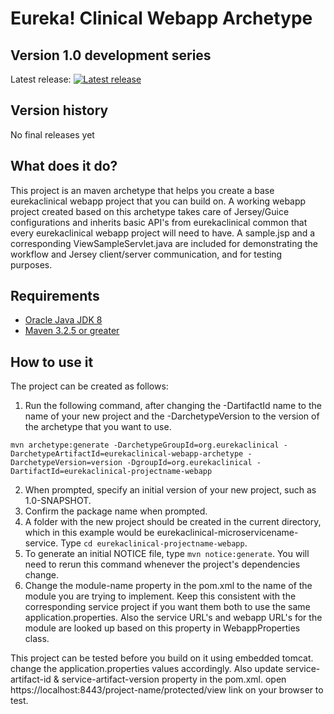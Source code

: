 # Eureka! Clinical Webapp Archetype

## Version 1.0 development series
Latest release: [![Latest release](https://maven-badges.herokuapp.com/maven-central/org.eurekaclinical/eurekaclinical-webapp-archetype/badge.svg)](https://maven-badges.herokuapp.com/maven-central/org.eurekaclinical/eurekaclinical-webapp-archetype)

## Version history
No final releases yet

## What does it do?
This project is an maven archetype that helps you create a base eurekaclinical webapp project that you can build on.
A working webapp project created based on this archetype takes care of Jersey/Guice configurations and inherits basic API's from eurekaclinical common that every eurekaclinical webapp project will need to have. A sample.jsp and a corresponding ViewSampleServlet.java are included for demonstrating the workflow and Jersey client/server communication, and for testing purposes. 

## Requirements
* [Oracle Java JDK 8](http://www.oracle.com/technetwork/java/javase/overview/index.html)
* [Maven 3.2.5 or greater](https://maven.apache.org)

## How to use it
The project can be created as follows:

1) Run the following command, after changing the -DartifactId name to the name of your new project and the -DarchetypeVersion to the version of the archetype that you want to use.
```
mvn archetype:generate -DarchetypeGroupId=org.eurekaclinical -DarchetypeArtifactId=eurekaclinical-webapp-archetype -DarchetypeVersion=version -DgroupId=org.eurekaclinical -DartifactId=eurekaclinical-projectname-webapp
```
2) When prompted, specify an initial version of your new project, such as 1.0-SNAPSHOT.
3) Confirm the package name when prompted.
4) A folder with the new project should be created in the current directory, which in this example would be eurekaclinical-microservicename-service. Type `cd eurekaclinical-projectname-webapp`.
5) To generate an initial NOTICE file, type `mvn notice:generate`. You will need to rerun this command whenever the project's dependencies change.
6) Change the module-name property in the pom.xml to the name of the module you are trying to implement. Keep this consistent with the corresponding service project if you want them both to use the same application.properties. Also the service URL's and webapp URL's for the module are looked up based on this property in WebappProperties class.

This project can be tested before you build on it using embedded tomcat. change the application.properties values accordingly. Also update
service-artifact-id & service-artifact-version property in the pom.xml. open https://localhost:8443/project-name/protected/view
link on your browser to test.






